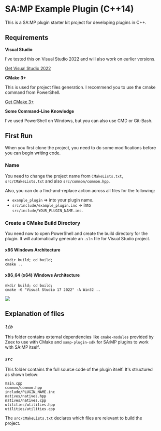# SA:MP Example Plugin (C++14)

This is a SA:MP plugin starter kit project for developing plugins in C++.

## Requirements

**Visual Studio**

I've tested this on Visual Studio 2022 and will also work on earlier versions.

[Get Visual Studio 2022](https://visualstudio.microsoft.com/vs/)

**CMake 3+**

This is used for project files generation. I recommend you to use the cmake command from PowerShell.

[Get CMake 3+](https://cmake.org/download/)

**Some Command-Line Knowledge**

I've used PowerShell on Windows, but you can also use CMD or Git-Bash.

## First Run

When you first clone the project, you need to do some modifications before you can begin writing code.

### Name

You need to change the project name from `CMakeLists.txt`, `src/CMakeLists.txt` and also `src/common/common.hpp`.

Also, you can do a find-and-replace action across all files for the following:

- `example_plugin` => into your plugin name. 
- `src/include/example_plugin.inc` => into `src/include/YOUR_PLUGIN_NAME.inc`.

### Create a CMake Build Directory

You need now to open PowerShell and create the build directory for the plugin. It will automatically generate an `.sln` file for Visual Studio project.

#### x86 Windows Architecture
```
mkdir build; cd build;
cmake ..
```

#### x86_64 (x64) Windows Architecture
```
mkdir build; cd build;
cmake -G "Visual Studio 17 2022" -A Win32 ..
```

![](https://cdn.pubber.xyz/images/7x6k9df88ohqdly1qllh9y2y4gdlbhfh.gif)

## Explanation of files

### ***``lib``***

This folder contains external dependencies like `cmake-modules` provided by Zeex to use with CMake and `samp-plugin-sdk` for SA:MP plugins to work with SA:MP itself.

### ***``src``***

This folder contains the full source code of the plugin itself. It's structured as shown below:

```
main.cpp
common/common.hpp
include/PLUGIN_NAME.inc
natives/natives.hpp
natives/natives.cpp
utilities/utilities.hpp
utilities/utilities.cpp
```

The `src/CMakeLists.txt` declares which files are relevant to build the project.
